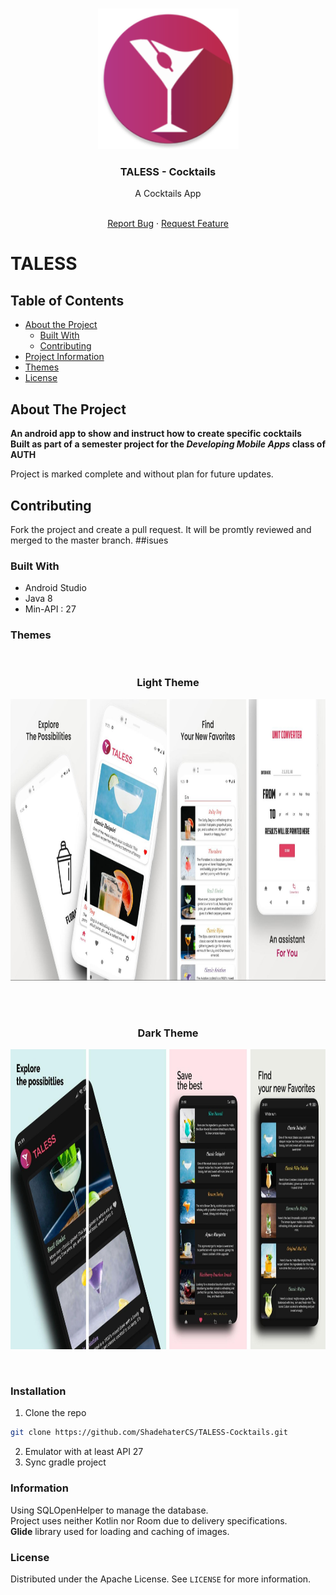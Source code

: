 <!-- PROJECT LOGO -->
<br />
<p align="center">
  <a href="https://github.com/github_username/repo_name">
    <img src="git-images/logo.png" alt="Logo" width="225" height="225">
  </a>

  <h3 align="center">TALESS - Cocktails</h3>

  <p align="center">
    A Cocktails App
    <br />
     <p align="center">
    <br />
    <a href="https://github.com/ShadehaterCS/TALESS-Cocktails---Android/issues">Report Bug</a>
    ·
    <a href="https://github.com/ShadehaterCS/TALESS-Cocktails---Android/issues">Request Feature</a>
  </p>
  </p>
 
</p>

# TALESS
<!-- TABLE OF CONTENTS -->
## Table of Contents

* [About the Project](#about-the-project)
  * [Built With](#built-with)
  * [Contributing](#contributing)
* [Project Information](#information)
* [Themes](#themes)
* [License](#license)


<!-- ABOUT THE PROJECT -->
## About The Project
**An android app to show and instruct how to create specific cocktails**  
**Built as part of a semester project for the *Developing Mobile Apps* class of AUTH**

Project is marked complete and without plan for future updates.
## Contributing
Fork the project and create a pull request. It will be promtly reviewed and merged to the master branch.
##isues

### Built With
* []()Android Studio
* []()Java 8
* []()Min-API : 27

### Themes
<br />
<p align="center">
  <h3 align="center">Light Theme</h3>
    <img src="git-images/theme-light.jpg" alt="Logo" width="1000" height="450">
    </p>
 <br />
 <br />
<p align="center">
  <h3 align="center">Dark Theme</h3>
    <img src="git-images/theme-dark.jpg" alt="Logo" width="1000" height="480">
    </p>
    
 <br />
 
### Installation
1. Clone the repo
```sh
git clone https://github.com/ShadehaterCS/TALESS-Cocktails.git
```
2. Emulator with at least API 27  
3. Sync gradle project

### Information
Using SQLOpenHelper to manage the database.  
Project uses neither Kotlin nor Room due to delivery specifications.  
**Glide** library used for loading and caching of images.

### License
Distributed under the Apache License. See `LICENSE` for more information.
<!-- MARKDOWN LINKS & IMAGES -->
<!-- https://www.markdownguide.org/basic-syntax/#reference-style-links -->
[issues-url]: https://github.com/ShadehaterCS/TALESS-Cocktails/issues
[license-url]: https://github.com/ShadehaterCS/TALESS-Cocktails/blob/master/LICENSE
